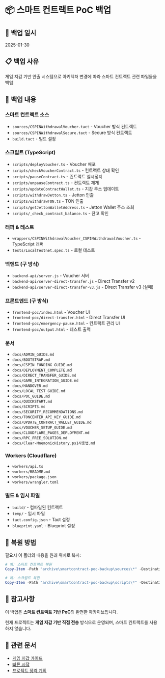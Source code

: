 # 📦 스마트 컨트랙트 PoC 백업

## 📅 백업 일시
2025-01-30

## 📋 백업 사유
게임 지갑 기반 인출 시스템으로 아키텍처 변경에 따라 스마트 컨트랙트 관련 파일들을 백업

## 📁 백업 내용

### 스마트 컨트랙트 소스
- `sources/CSPINWithdrawalVoucher.tact` - Voucher 방식 컨트랙트
- `sources/CSPINWithdrawalSecure.tact` - Secure 방식 컨트랙트
- `build.tact` - 빌드 설정

### 스크립트 (TypeScript)
- `scripts/deployVoucher.ts` - Voucher 배포
- `scripts/checkVoucherContract.ts` - 컨트랙트 상태 확인
- `scripts/pauseContract.ts` - 컨트랙트 일시정지
- `scripts/unpauseContract.ts` - 컨트랙트 재개
- `scripts/updateContractWallet.ts` - 지갑 주소 업데이트
- `scripts/withdrawJetton.ts` - Jetton 인출
- `scripts/withdrawTON.ts` - TON 인출
- `scripts/getJettonWalletAddress.ts` - Jetton Wallet 주소 조회
- `scripts/_check_contract_balance.ts` - 잔고 확인

### 래퍼 & 테스트
- `wrappers/CSPINWithdrawalVoucher_CSPINWithdrawalVoucher.ts` - TypeScript 래퍼
- `tests/LocalTestnet.spec.ts` - 로컬 테스트

### 백엔드 (구 방식)
- `backend-api/server.js` - Voucher 서버
- `backend-api/server-direct-transfer.js` - Direct Transfer v2
- `backend-api/server-direct-transfer-v3.js` - Direct Transfer v3 (실패)

### 프론트엔드 (구 방식)
- `frontend-poc/index.html` - Voucher UI
- `frontend-poc/direct-transfer.html` - Direct Transfer UI
- `frontend-poc/emergency-pause.html` - 컨트랙트 관리 UI
- `frontend-poc/output.html` - 테스트 출력

### 문서
- `docs/ADMIN_GUIDE.md`
- `docs/BOOTSTRAP.md`
- `docs/CSPIN_FUNDING_GUIDE.md`
- `docs/DEPLOYMENT_COMPLETE.md`
- `docs/DIRECT_TRANSFER_GUIDE.md`
- `docs/GAME_INTEGRATION_GUIDE.md`
- `docs/HANDOVER.md`
- `docs/LOCAL_TEST_GUIDE.md`
- `docs/POC_GUIDE.md`
- `docs/QUICKSTART.md`
- `docs/SCRIPTS.md`
- `docs/SECURITY_RECOMMENDATIONS.md`
- `docs/TONCENTER_API_KEY_GUIDE.md`
- `docs/UPDATE_CONTRACT_WALLET_GUIDE.md`
- `docs/VOUCHER_SETUP_GUIDE.md`
- `docs/CLOUDFLARE_PAGES_DEPLOYMENT.md`
- `docs/RPC_FREE_SOLUTION.md`
- `docs/Clear-MnemonicHistory.ps1사용법.md`

### Workers (Cloudflare)
- `workers/api.ts`
- `workers/README.md`
- `workers/package.json`
- `workers/wrangler.toml`

### 빌드 & 임시 파일
- `build/` - 컴파일된 컨트랙트
- `temp/` - 임시 파일
- `tact.config.json` - Tact 설정
- `blueprint.yaml` - Blueprint 설정

## 🔄 복원 방법

필요시 이 폴더의 내용을 원래 위치로 복사:

```powershell
# 예: 스마트 컨트랙트 복원
Copy-Item -Path "archive\smartcontract-poc-backup\sources\*" -Destination "sources\" -Recurse

# 예: 스크립트 복원
Copy-Item -Path "archive\smartcontract-poc-backup\scripts\*" -Destination "scripts\" -Recurse
```

## 📝 참고사항

이 백업은 **스마트 컨트랙트 기반 PoC**의 완전한 아카이브입니다.

현재 프로젝트는 **게임 지갑 기반 직접 전송** 방식으로 운영되며, 스마트 컨트랙트를 사용하지 않습니다.

## 🔗 관련 문서

- [게임 지갑 가이드](../../docs/GAME_WALLET_GUIDE.md)
- [빠른 시작](../../docs/GAME_WALLET_QUICKSTART.md)
- [프로젝트 정리 계획](../../PROJECT_CLEANUP_PLAN.md)
